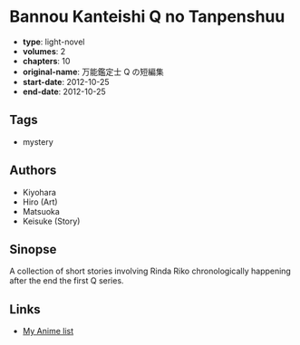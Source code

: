 # Bannou Kanteishi Q no Tanpenshuu

-   **type**: light-novel
-   **volumes**: 2
-   **chapters**: 10
-   **original-name**: 万能鑑定士 Q の短編集
-   **start-date**: 2012-10-25
-   **end-date**: 2012-10-25

## Tags

-   mystery

## Authors

-   Kiyohara
-   Hiro (Art)
-   Matsuoka
-   Keisuke (Story)

## Sinopse

A collection of short stories involving Rinda Riko chronologically happening after the end the first Q series.

## Links

-   [My Anime list](https://myanimelist.net/manga/88974/Bannou_Kanteishi_Q_no_Tanpenshuu)
